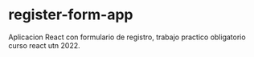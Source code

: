 # register-form-app
Aplicacion React con formulario de registro, trabajo practico obligatorio curso react utn 2022.
